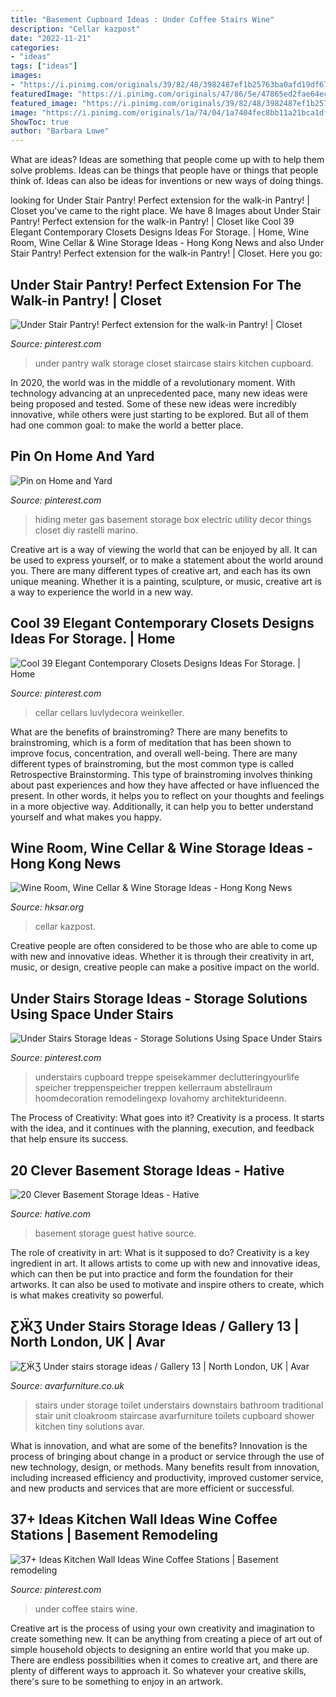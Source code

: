 ```yaml
---
title: "Basement Cupboard Ideas : Under Coffee Stairs Wine"
description: "Cellar kazpost"
date: "2022-11-21"
categories:
- "ideas"
tags: ["ideas"]
images:
- "https://i.pinimg.com/originals/39/82/48/3982487ef1b25763ba0afd19df675f9a.jpg"
featuredImage: "https://i.pinimg.com/originals/47/86/5e/47865ed2fae64ec988e018d3dc05d7e8.jpg"
featured_image: "https://i.pinimg.com/originals/39/82/48/3982487ef1b25763ba0afd19df675f9a.jpg"
image: "https://i.pinimg.com/originals/1a/74/04/1a7404fec8bb11a21bca1dfe526a2e11.jpg"
ShowToc: true
author: "Barbara Lowe"
---
```



What are ideas?
Ideas are something that people come up with to help them solve problems. Ideas can be things that people have or things that people think of. Ideas can also be ideas for inventions or new ways of doing things.

	

		
looking for Under Stair Pantry! Perfect extension for the walk-in Pantry! | Closet you've came to the right place. We have 8 Images about Under Stair Pantry! Perfect extension for the walk-in Pantry! | Closet like Cool 39 Elegant Contemporary Closets Designs Ideas For Storage. | Home, Wine Room, Wine Cellar &amp; Wine Storage Ideas - Hong Kong News and also Under Stair Pantry! Perfect extension for the walk-in Pantry! | Closet. Here you go:
		
    
## Under Stair Pantry! Perfect Extension For The Walk-in Pantry! | Closet

<img loading=lazy src="https://i.pinimg.com/originals/47/86/5e/47865ed2fae64ec988e018d3dc05d7e8.jpg" onerror="this.onerror=null;this.src='https://tse2.mm.bing.net/th?id=OIP.tCTfxMkPmZqspJOX-ApkpAHaJ3&amp;pid=15.1';" alt="Under Stair Pantry! Perfect extension for the walk-in Pantry! | Closet">

_Source: pinterest.com_

>under pantry walk storage closet staircase stairs kitchen cupboard. 

	

In 2020, the world was in the middle of a revolutionary moment. With technology advancing at an unprecedented pace, many new ideas were being proposed and tested. Some of these new ideas were incredibly innovative, while others were just starting to be explored. But all of them had one common goal: to make the world a better place.

    
## Pin On Home And Yard

<img loading=lazy src="https://i.pinimg.com/originals/39/82/48/3982487ef1b25763ba0afd19df675f9a.jpg" onerror="this.onerror=null;this.src='https://tse4.mm.bing.net/th?id=OIP.5gUWXLWDry7LHKvwRD4I0wHaJ4&amp;pid=15.1';" alt="Pin on Home and Yard">

_Source: pinterest.com_

>hiding meter gas basement storage box electric utility decor things closet diy rastelli marino. 

	

Creative art is a way of viewing the world that can be enjoyed by all. It can be used to express yourself, or to make a statement about the world around you. There are many different types of creative art, and each has its own unique meaning. Whether it is a painting, sculpture, or music, creative art is a way to experience the world in a new way.

    
## Cool 39 Elegant Contemporary Closets Designs Ideas For Storage. | Home

<img loading=lazy src="https://i.pinimg.com/originals/1a/74/04/1a7404fec8bb11a21bca1dfe526a2e11.jpg" onerror="this.onerror=null;this.src='https://tse2.mm.bing.net/th?id=OIP.8-Y8KYrPBTAST6SVMB_IXAHaLH&amp;pid=15.1';" alt="Cool 39 Elegant Contemporary Closets Designs Ideas For Storage. | Home">

_Source: pinterest.com_

>cellar cellars luvlydecora weinkeller. 

	

What are the benefits of brainstroming?
There are many benefits to brainstroming, which is a form of meditation that has been shown to improve focus, concentration, and overall well-being. There are many different types of brainstroming, but the most common type is called Retrospective Brainstorming. This type of brainstroming involves thinking about past experiences and how they have affected or have influenced the present. In other words, it helps you to reflect on your thoughts and feelings in a more objective way. Additionally, it can help you to better understand yourself and what makes you happy.

    
## Wine Room, Wine Cellar &amp; Wine Storage Ideas - Hong Kong News

<img loading=lazy src="https://hksar.org/images/20/10/m-2enptppbptm.jpg" onerror="this.onerror=null;this.src='https://tse2.mm.bing.net/th?id=OIP.zhf94Jr5ud-TWxu3lqASqgHaK-&amp;pid=15.1';" alt="Wine Room, Wine Cellar &amp; Wine Storage Ideas - Hong Kong News">

_Source: hksar.org_

>cellar kazpost. 

	

Creative people are often considered to be those who are able to come up with new and innovative ideas. Whether it is through their creativity in art, music, or design, creative people can make a positive impact on the world.

    
## Under Stairs Storage Ideas - Storage Solutions Using Space Under Stairs

<img loading=lazy src="https://i.pinimg.com/736x/0b/c3/5d/0bc35d90fb12911374435c768b190cfb.jpg" onerror="this.onerror=null;this.src='https://tse2.mm.bing.net/th?id=OIP.eniFfhBwwg_JNTM-jF1HjQHaLH&amp;pid=15.1';" alt="Under Stairs Storage Ideas - Storage Solutions Using Space Under Stairs">

_Source: pinterest.com_

>understairs cupboard treppe speisekammer declutteringyourlife speicher treppenspeicher treppen kellerraum abstellraum hoomdecoration remodelingexp lovahomy architekturideenn. 

	

The Process of Creativity: What goes into it?
Creativity is a process. It starts with the idea, and it continues with the planning, execution, and feedback that help ensure its success.

    
## 20 Clever Basement Storage Ideas - Hative

<img loading=lazy src="https://hative.com/wp-content/uploads/2014/05/basement-storage-ideas/20-basement-guest-room.jpg" onerror="this.onerror=null;this.src='https://tse3.mm.bing.net/th?id=OIP.b7oO10cIyDngqib2eUmWWwHaLG&amp;pid=15.1';" alt="20 Clever Basement Storage Ideas - Hative">

_Source: hative.com_

>basement storage guest hative source. 

	

The role of creativity in art: What is it supposed to do?
Creativity is a key ingredient in art. It allows artists to come up with new and innovative ideas, which can then be put into practice and form the foundation for their artworks. It can also be used to motivate and inspire others to create, which is what makes creativity so powerful.

    
## ƸӜƷ Under Stairs Storage Ideas / Gallery 13 | North London, UK | Avar

<img loading=lazy src="http://www.avarfurniture.co.uk/images/gallery/220/07-traditional-style-under-stairs-unit.jpg" onerror="this.onerror=null;this.src='https://tse1.mm.bing.net/th?id=OIP.HqxgAyaF1OyCQm5q4qyx-AHaLH&amp;pid=15.1';" alt="ƸӜƷ Under stairs storage ideas / Gallery 13 | North London, UK | Avar">

_Source: avarfurniture.co.uk_

>stairs under storage toilet understairs downstairs bathroom traditional stair unit cloakroom staircase avarfurniture toilets cupboard shower kitchen tiny solutions avar. 

	

What is innovation, and what are some of the benefits?
Innovation is the process of bringing about change in a product or service through the use of new technology, design, or methods. Many benefits result from innovation, including increased efficiency and productivity, improved customer service, and new products and services that are more efficient or successful.

    
## 37+ Ideas Kitchen Wall Ideas Wine Coffee Stations | Basement Remodeling

<img loading=lazy src="https://i.pinimg.com/736x/3d/49/98/3d4998b51a37c053fb0c8c7c805ea167.jpg" onerror="this.onerror=null;this.src='https://tse4.mm.bing.net/th?id=OIP.KjXrtDS02LvHksJiKmmzxgAAAA&amp;pid=15.1';" alt="37+ Ideas Kitchen Wall Ideas Wine Coffee Stations | Basement remodeling">

_Source: pinterest.com_

>under coffee stairs wine. 

	

Creative art is the process of using your own creativity and imagination to create something new. It can be anything from creating a piece of art out of simple household objects to designing an entire world that you make up. There are endless possibilities when it comes to creative art, and there are plenty of different ways to approach it. So whatever your creative skills, there's sure to be something to enjoy in an artwork.

